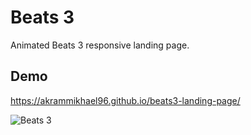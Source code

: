 
# Beats 3 

Animated Beats 3 responsive landing page.


## Demo

https://akrammikhael96.github.io/beats3-landing-page/

![Beats 3](https://github.com/akrammikhael96/beats3-landing-page/blob/master/preview.png?raw=true)



